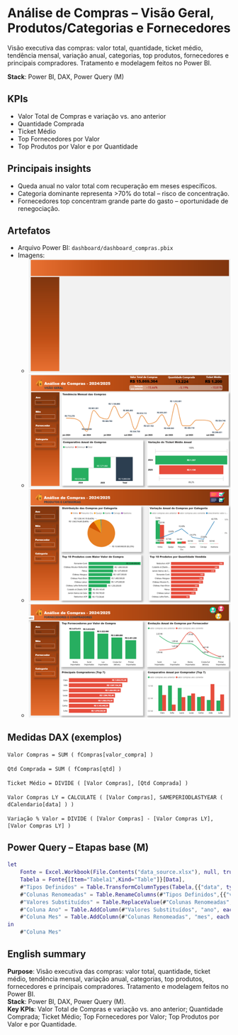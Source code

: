 # Análise de Compras – Visão Geral, Produtos/Categorias e Fornecedores

Visão executiva das compras: valor total, quantidade, ticket médio, tendência mensal, variação anual, categorias, top produtos, fornecedores e principais compradores. Tratamento e modelagem feitos no Power BI.

**Stack**: Power BI, DAX, Power Query (M)  

## KPIs
- Valor Total de Compras e variação vs. ano anterior
- Quantidade Comprada
- Ticket Médio
- Top Fornecedores por Valor
- Top Produtos por Valor e por Quantidade

## Principais insights
- Queda anual no valor total com recuperação em meses específicos.
- Categoria dominante representa >70% do total – risco de concentração.
- Fornecedores top concentram grande parte do gasto – oportunidade de renegociação.

## Artefatos
- Arquivo Power BI: `dashboard/dashboard_compras.pbix`
- Imagens: 
  - ![](docs/img/dashboard_compras.png)
  - ![](docs/img/dashboard_compras1.png)
  - ![](docs/img/dashboard_compras2.png)
  - ![](docs/img/dashboard_compras3.png)

## Medidas DAX (exemplos)
```DAX
Valor Compras = SUM ( fCompras[valor_compra] )

Qtd Comprada = SUM ( fCompras[qtd] )

Ticket Médio = DIVIDE ( [Valor Compras], [Qtd Comprada] )

Valor Compras LY = CALCULATE ( [Valor Compras], SAMEPERIODLASTYEAR ( dCalendario[data] ) )

Variação % Valor = DIVIDE ( [Valor Compras] - [Valor Compras LY], [Valor Compras LY] )
```

## Power Query – Etapas base (M)
```M
let
    Fonte = Excel.Workbook(File.Contents("data_source.xlsx"), null, true),
    Tabela = Fonte{[Item="Tabela1",Kind="Table"]}[Data],
    #"Tipos Definidos" = Table.TransformColumnTypes(Tabela,{{"data", type date},{"valor", type number}}),
    #"Colunas Renomeadas" = Table.RenameColumns(#"Tipos Definidos",{{"valor","valor_bruto"}}),
    #"Valores Substituídos" = Table.ReplaceValue(#"Colunas Renomeadas",null,0,Replacer.ReplaceValue,{"valor_bruto"}),
    #"Coluna Ano" = Table.AddColumn(#"Valores Substituídos", "ano", each Date.Year([data]), Int64.Type),
    #"Coluna Mes" = Table.AddColumn(#"Colunas Renomeadas", "mes", each Date.Month([data]), Int64.Type)
in
    #"Coluna Mes"

```

## English summary
**Purpose**: Visão executiva das compras: valor total, quantidade, ticket médio, tendência mensal, variação anual, categorias, top produtos, fornecedores e principais compradores. Tratamento e modelagem feitos no Power BI.  
**Stack**: Power BI, DAX, Power Query (M).  
**Key KPIs**: Valor Total de Compras e variação vs. ano anterior; Quantidade Comprada; Ticket Médio; Top Fornecedores por Valor; Top Produtos por Valor e por Quantidade.
